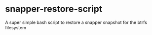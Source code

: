 # snapper-restore-script
A super simple bash script to restore a snapper snapshot for the btrfs filesystem
